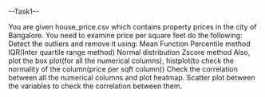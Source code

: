--Task1--


You are given house_price.csv which contains property prices in the city of Bangalore. You need to examine price per square feet do the following:
 Detect the outliers and remove it using:
    Mean Function
    Percentile method
    IQR(Inter quartile range method)
    Normal distribution
    Zscore method
Also, plot the box plot(for all the numerical columns), histplot(to check the normality of the column(price per sqft column))
Check the correlation between all the numerical columns and plot heatmap.
Scatter plot between the variables to check the correlation between them.

